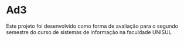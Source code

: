 # Ad3
Este projeto foi desenvolvido como forma de avaliação para o segundo semestre do curso de sistemas de informação na faculdade UNISUL
